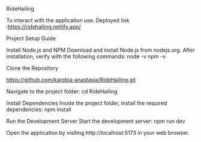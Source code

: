 RideHailing 

To interact with the application use:
Deployed link :https://ridehailing.netlify.app/



Project Setup Guide

Install Node.js and NPM
Download and install Node.js from nodejs.org.
After installation, verify with the following commands:
node -v
npm -v

Clone the Repository

https://github.com/karobia-anastasia/RideHailing.git

Navigate to the project folder:
cd RideHailing

Install Dependencies
Inside the project folder, install the required dependencies:
npm install

Run the Development Server
Start the development server:
npm run dev

Open the application by visiting http://localhost:5173 in your web browser.
